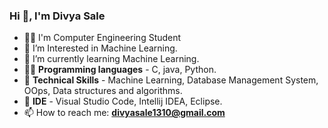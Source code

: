 ### Hi 👋, I'm Divya Sale

- 👩‍🎓 I'm Computer Engineering Student
- 👀 I’m Interested in Machine Learning. 
- 🌱 I’m currently learning Machine Learning.
- 👩‍💻 **Programming languages** - C, java, Python.
- 📍 **Technical Skills** - Machine Learning, Database Management System, OOps, Data structures and algorithms. 
- 📍 **IDE** - Visual Studio Code, Intellij IDEA, Eclipse.
- 📫 How to reach me: **divyasale1310@gmail.com**

